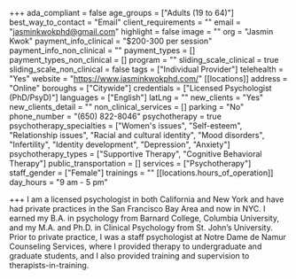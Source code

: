 +++
ada_compliant = false
age_groups = ["Adults (19 to 64)"]
best_way_to_contact = "Email"
client_requirements = ""
email = "jasminkwokphd@gmail.com"
highlight = false
image = ""
org = "Jasmin Kwok"
payment_info_clinical = "$200-300 per session"
payment_info_non_clinical = ""
payment_types = []
payment_types_non_clinical = []
program = ""
sliding_scale_clinical = true
sliding_scale_non_clinical = false
tags = ["Individual Provider"]
telehealth = "Yes"
website = "https://www.jasminkwokphd.com/"
[[locations]]
address = "Online"
boroughs = ["Citywide"]
credentials = ["Licensed Psychologist (PhD/PsyD)"]
languages = ["English"]
latLng = ""
new_clients = "Yes"
new_clients_detail = ""
non_clinical_services = []
parking = "No"
phone_number = "(650) 822-8046"
psychotherapy = true
psychotherapy_specialties = ["Women's issues", "Self-esteem", "Relationship issues", "Racial and cultural identity", "Mood disorders", "Infertility", "Identity development", "Depression", "Anxiety"]
psychotherapy_types = ["Supportive Therapy", "Cognitive Behavioral Therapy"]
public_transportation = []
services = ["Psychotherapy"]
staff_gender = ["Female"]
trainings = ""
[[locations.hours_of_operation]]
day_hours = "9 am - 5 pm"

+++
I am a licensed psychologist in both California and New York and have had private practices in the San Francisco Bay Area and now in NYC. I earned my B.A. in psychology from Barnard College, Columbia University, and my M.A. and Ph.D. in Clinical Psychology from St. John’s University. Prior to private practice, I was a staff psychologist at Notre Dame de Namur Counseling Services, where I provided therapy to undergraduate and graduate students, and I also provided training and supervision to therapists-in-training.